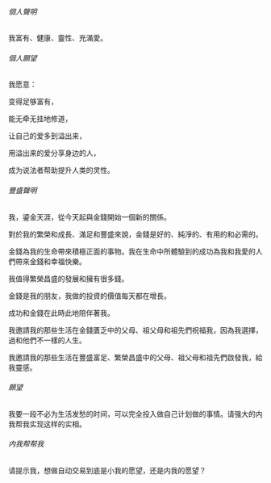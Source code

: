 ###### 個人聲明

我富有、健康、靈性、充滿愛。



###### 個人願望

我愿意：

变得足够富有，

能无牵无挂地修道，

让自己的爱多到溢出来，

用溢出来的爱分享身边的人，

成为说法者帮助提升人类的灵性。



###### 豐盛聲明

我，鎏金天涯，從今天起與金錢開始一個新的關係。

對於我的繁榮和成長、滿足和豐盛來說，金錢是好的、純淨的、有用的和必需的。

金錢為我的生命帶來積極正面的事物。我在生命中所體驗到的成功為我和我愛的人們帶來金錢和幸福快樂。

我值得繁榮昌盛的發展和擁有很多錢。

金錢是我的朋友，我做的投資的價值每天都在增長。

成功和金錢在此時此地陪伴著我。

我邀請我的那些生活在金錢匱乏中的父母、祖父母和祖先們祝福我，因為我選擇，過和他們不一樣的人生。

我邀請我的那些生活在豐盛富足、繁榮昌盛中的父母、祖父母和祖先們啟發我，給我靈感。



###### 願望

我要一段不必为生活发愁的时间，可以完全投入做自己计划做的事情。请强大的内我帮我实现这样的实相。



###### 内我帮帮我

请提示我，想做自动交易到底是小我的愿望，还是内我的愿望？